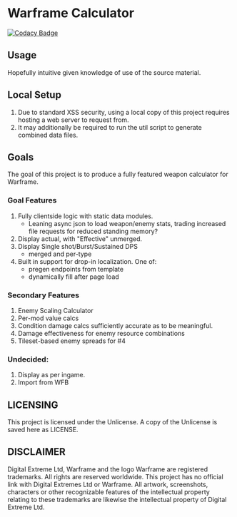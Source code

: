 # Warframe Calculator

[![Codacy Badge](https://api.codacy.com/project/badge/Grade/3810dc416c99410b90302f29d3d35b6f)](https://www.codacy.com/app/ehwuts/warframe-calc?utm_source=github.com&utm_medium=referral&utm_content=ehwuts/warframe-calc&utm_campaign=Badge_Grade)

## Usage

Hopefully intuitive given knowledge of use of the source material.

## Local Setup

1.  Due to standard XSS security, using a local copy of this project requires hosting a web server to request from.
2.  It may additionally be required to run the util script to generate combined data files.

## Goals

The goal of this project is to produce a fully featured weapon calculator for Warframe.

### Goal Features

1.  Fully clientside logic with static data modules. 
    -   Leaning async json to load weapon/enemy stats, trading increased file requests for reduced standing memory?
2.  Display actual, with "Effective" unmerged.
3.  Display Single shot/Burst/Sustained DPS
    -   merged and per-type
4.  Built in support for drop-in localization. One of:
    -   pregen endpoints from template
    -   dynamically fill after page load

### Secondary Features

1.  Enemy Scaling Calculator
2.  Per-mod value calcs
3.  Condition damage calcs sufficiently accurate as to be meaningful.
4.  Damage effectiveness for enemy resource combinations
5.  Tileset-based enemy spreads for #4

### Undecided:

1.  Display as per ingame.
2.  Import from WFB

## LICENSING

This project is licensed under the Unlicense. A copy of the Unlicense is saved here as LICENSE.

## DISCLAIMER

Digital Extreme Ltd, Warframe and the logo Warframe are registered trademarks. All rights are reserved worldwide. This project has no official link with Digital Extremes Ltd or Warframe. All artwork, screenshots, characters or other recognizable features of the intellectual property relating to these trademarks are likewise the intellectual property of Digital Extreme Ltd.

